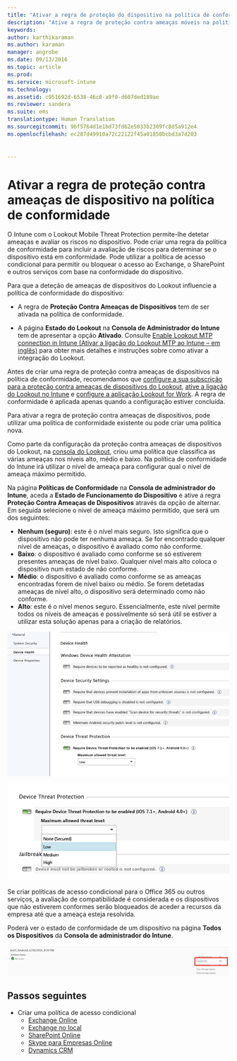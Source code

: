 ```yaml
---
title: "Ativar a regra de proteção do dispositivo na política de conformidade | Microsoft Intune"
description: "Ative a regra de proteção contra ameaças móveis na política de conformidade do dispositivo."
keywords: 
author: karthikaraman
ms.author: karaman
manager: angrobe
ms.date: 09/13/2016
ms.topic: article
ms.prod: 
ms.service: microsoft-intune
ms.technology: 
ms.assetid: c951692d-6538-46c0-a9f0-d607ded189ae
ms.reviewer: sandera
ms.suite: ems
translationtype: Human Translation
ms.sourcegitcommit: 9bf5764d1e1bd73fd62e5033b2309fc8d5a912e4
ms.openlocfilehash: ec287d49910a72c22122f45a01850bcbd3a7d203


---
```


# <a name="enable-device-threat-protection-rule-in-the-compliance-policy"></a>Ativar a regra de proteção contra ameaças de dispositivo na política de conformidade
O Intune com o Lookout Mobile Threat Protection permite-lhe detetar ameaças e avaliar os riscos no dispositivo. Pode criar uma regra da política de conformidade para incluir a avaliação de riscos para determinar se o dispositivo está em conformidade. Pode utilizar a política de acesso condicional para permitir ou bloquear o acesso ao Exchange, o SharePoint e outros serviços com base na conformidade do dispositivo.

Para que a deteção de ameaças de dispositivos do Lookout influencie a política de conformidade do dispositivo:

* A regra de **Proteção Contra Ameaças de Dispositivos** tem de ser ativada na política de conformidade.

* A página **Estado do Lookout** na **Consola de Administrador do Intune** tem de apresentar a opção **Ativado**. Consulte [Enable Lookout MTP connection in Intune (Ativar a ligação do Lookout MTP ao Intune – em inglês)](enable-lookout-mtp-connection-in-intune.md) para obter mais detalhes e instruções sobre como ativar a integração do Lookout.


Antes de criar uma regra de proteção contra ameaças de dispositivos na política de conformidade, recomendamos que [configure a sua subscrição para a proteção contra ameaças de dispositivos do Lookout](set-up-your-subscription-with-lookout-mtp.md), [ative a ligação do Lookout no Intune](enable-lookout-mtp-connection-in-intune.md) e [configure a aplicação Lookout for Work](configure-and-deploy-lookout-for-work-apps.md). A regra de conformidade é aplicada apenas quando a configuração estiver concluída.

Para ativar a regra de proteção contra ameaças de dispositivos, pode utilizar uma política de conformidade existente ou pode criar uma política nova.

Como parte da configuração da proteção contra ameaças de dispositivos do Lookout, na [consola do Lookout](https://aad.lookout.com), criou uma política que classifica as várias ameaças nos níveis alto, médio e baixo. Na política de conformidade do Intune irá utilizar o nível de ameaça para configurar qual o nível de ameaça máximo permitido.

Na página **Políticas de Conformidade** na **Consola de administrador do Intune**, aceda a **Estado de Funcionamento do Dispositivo** e ative a regra **Proteção Contra Ameaças de Dispositivos** através da opção de alternar. Em seguida selecione o nível de ameaça máximo permitido, que será um dos seguintes:
* **Nenhum (seguro)**: este é o nível mais seguro.  Isto significa que o dispositivo não pode ter nenhuma ameaça.  Se for encontrado qualquer nível de ameaças, o dispositivo é avaliado como não conforme.  
* **Baixo**: o dispositivo é avaliado como conforme se só estiverem presentes ameaças de nível baixo. Qualquer nível mais alto coloca o dispositivo num estado de não conforme.
* **Médio**: o dispositivo é avaliado como conforme se as ameaças encontradas forem de nível baixo ou médio. Se forem detetadas ameaças de nível alto, o dispositivo será determinado como não conforme.
* **Alto**: este é o nível menos seguro. Essencialmente, este nível permite todos os níveis de ameaças e possivelmente só será útil se estiver a utilizar esta solução apenas para a criação de relatórios.

![captura de ecrã que apresenta as definições da regra de proteção contra ameaças de dispositivos ](../media/mtp/mtp-compliance-policy-rule.png)

![captura de ecrã que apresenta a opção do nível de ameaça nas definições da regra de proteção contra ameaças de dispositivos](../media/mtp/mtp-compliance-policy-setting.png)

Se criar políticas de acesso condicional para o Office 365 ou outros serviços, a avaliação de compatibilidade é considerada e os dispositivos que não estiverem conformes serão bloqueados de aceder a recursos da empresa até que a ameaça esteja resolvida.

Poderá ver o estado de conformidade de um dispositivo na página **Todos os Dispositivos** da **Consola de administrador do Intune**.

![captura de ecrã da página do dispositivo na consola de administração do Intune que apresenta o estado de conformidade de um dispositivo](../media/mtp/mtp-device-status-intune-console.png)

## <a name="next-steps"></a>Passos seguintes
* Criar uma política de acesso condicional
  * [Exchange Online](restrict-access-to-exchange-online-with-microsoft-intune.md)
  * [Exchange no local](restrict-access-to-exchange-onpremises-with-microsoft-intune.md)
  * [SharePoint Online](restrict-access-to-sharepoint-online-with-microsoft-intune.md)
  * [Skype para Empresas Online](restrict-access-to-skype-for-business-online-with-microsoft-intune,md)
  * [Dynamics CRM](restrict-access-to-dynamics-crm-online-with-microsoft-intune.md)



<!--HONumber=Nov16_HO2-->


